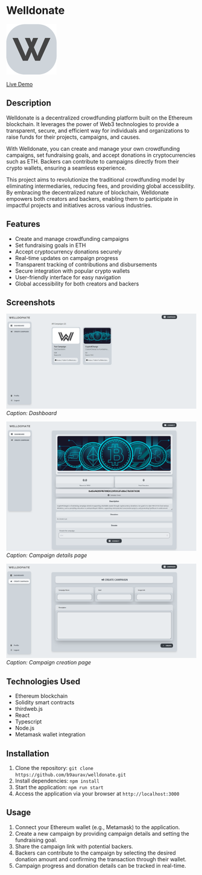 # Welldonate

![Logo](imgs/logo.png)

[Live Demo](https://welldonate.netlify.app/)

## Description
Welldonate is a decentralized crowdfunding platform built on the Ethereum blockchain. It leverages the power of Web3 technologies to provide a transparent, secure, and efficient way for individuals and organizations to raise funds for their projects, campaigns, and causes. 

With Welldonate, you can create and manage your own crowdfunding campaigns, set fundraising goals, and accept donations in cryptocurrencies such as ETH. Backers can contribute to campaigns directly from their crypto wallets, ensuring a seamless experience.

This project aims to revolutionize the traditional crowdfunding model by eliminating intermediaries, reducing fees, and providing global accessibility. By embracing the decentralized nature of blockchain, Welldonate empowers both creators and backers, enabling them to participate in impactful projects and initiatives across various industries.

## Features
- Create and manage crowdfunding campaigns
- Set fundraising goals in ETH
- Accept cryptocurrency donations securely
- Real-time updates on campaign progress
- Transparent tracking of contributions and disbursements
- Secure integration with popular crypto wallets
- User-friendly interface for easy navigation
- Global accessibility for both creators and backers

## Screenshots
![Screenshot 1](imgs/dashboard.png)
*Caption: Dashboard*

![Screenshot 2](imgs/campaign-details.png)
*Caption: Campaign details page*

![Screenshot 3](imgs/create-campaign.png)
*Caption: Campaign creation page*

## Technologies Used
- Ethereum blockchain
- Solidity smart contracts
- thirdweb.js
- React
- Typescript
- Node.js
- Metamask wallet integration

## Installation
1. Clone the repository: `git clone https://github.com/b9aurav/welldonate.git`
2. Install dependencies: `npm install`
3. Start the application: `npm run start`
4. Access the application via your browser at `http://localhost:3000`

## Usage
1. Connect your Ethereum wallet (e.g., Metamask) to the application.
2. Create a new campaign by providing campaign details and setting the fundraising goal.
3. Share the campaign link with potential backers.
4. Backers can contribute to the campaign by selecting the desired donation amount and confirming the transaction through their wallet.
5. Campaign progress and donation details can be tracked in real-time.
